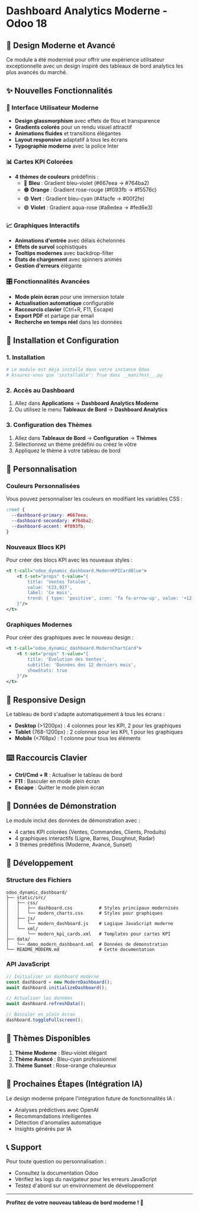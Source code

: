 # Dashboard Analytics Moderne - Odoo 18

## 🎨 Design Moderne et Avancé

Ce module a été modernisé pour offrir une expérience utilisateur exceptionnelle avec un design inspiré des tableaux de bord analytics les plus avancés du marché.

## ✨ Nouvelles Fonctionnalités

### 🎯 Interface Utilisateur Moderne
- **Design glassmorphism** avec effets de flou et transparence
- **Gradients colorés** pour un rendu visuel attractif
- **Animations fluides** et transitions élégantes
- **Layout responsive** adaptatif à tous les écrans
- **Typographie moderne** avec la police Inter

### 📊 Cartes KPI Colorées
- **4 thèmes de couleurs** prédéfinis :
  - 🔵 **Bleu** : Gradient bleu-violet (#667eea → #764ba2)
  - 🟠 **Orange** : Gradient rose-rouge (#f093fb → #f5576c)
  - 🟢 **Vert** : Gradient bleu-cyan (#4facfe → #00f2fe)
  - 🟣 **Violet** : Gradient aqua-rose (#a8edea → #fed6e3)

### 📈 Graphiques Interactifs
- **Animations d'entrée** avec délais échelonnés
- **Effets de survol** sophistiqués
- **Tooltips modernes** avec backdrop-filter
- **États de chargement** avec spinners animés
- **Gestion d'erreurs** élégante

### 🎛️ Fonctionnalités Avancées
- **Mode plein écran** pour une immersion totale
- **Actualisation automatique** configurable
- **Raccourcis clavier** (Ctrl+R, F11, Escape)
- **Export PDF** et partage par email
- **Recherche en temps réel** dans les données

## 🚀 Installation et Configuration

### 1. Installation
```bash
# Le module est déjà installé dans votre instance Odoo
# Assurez-vous que 'installable': True dans __manifest__.py
```

### 2. Accès au Dashboard
1. Allez dans **Applications** → **Dashboard Analytics Moderne**
2. Ou utilisez le menu **Tableaux de Bord** → **Dashboard Analytics**

### 3. Configuration des Thèmes
1. Allez dans **Tableaux de Bord** → **Configuration** → **Thèmes**
2. Sélectionnez un thème prédéfini ou créez le vôtre
3. Appliquez le thème à votre tableau de bord

## 🎨 Personnalisation

### Couleurs Personnalisées
Vous pouvez personnaliser les couleurs en modifiant les variables CSS :

```css
:root {
  --dashboard-primary: #667eea;
  --dashboard-secondary: #764ba2;
  --dashboard-accent: #f093fb;
}
```

### Nouveaux Blocs KPI
Pour créer des blocs KPI avec les nouveaux styles :

```xml
<t t-call="odoo_dynamic_dashboard.ModernKPICardBlue">
    <t t-set="props" t-value="{
        title: 'Ventes Totales',
        value: '€23,927',
        label: 'Ce mois',
        trend: { type: 'positive', icon: 'fa fa-arrow-up', value: '+12.5' }
    }"/>
</t>
```

### Graphiques Modernes
Pour créer des graphiques avec le nouveau design :

```xml
<t t-call="odoo_dynamic_dashboard.ModernChartCard">
    <t t-set="props" t-value="{
        title: 'Évolution des Ventes',
        subtitle: 'Données des 12 derniers mois',
        showStats: true
    }"/>
</t>
```

## 📱 Responsive Design

Le tableau de bord s'adapte automatiquement à tous les écrans :

- **Desktop** (>1200px) : 4 colonnes pour les KPI, 2 pour les graphiques
- **Tablet** (768-1200px) : 2 colonnes pour les KPI, 1 pour les graphiques  
- **Mobile** (<768px) : 1 colonne pour tous les éléments

## ⌨️ Raccourcis Clavier

- **Ctrl/Cmd + R** : Actualiser le tableau de bord
- **F11** : Basculer en mode plein écran
- **Escape** : Quitter le mode plein écran

## 🎯 Données de Démonstration

Le module inclut des données de démonstration avec :
- 4 cartes KPI colorées (Ventes, Commandes, Clients, Produits)
- 4 graphiques interactifs (Ligne, Barres, Doughnut, Radar)
- 3 thèmes prédéfinis (Moderne, Avancé, Sunset)

## 🔧 Développement

### Structure des Fichiers
```
odoo_dynamic_dashboard/
├── static/src/
│   ├── css/
│   │   ├── dashboard.css          # Styles principaux modernisés
│   │   └── modern_charts.css      # Styles pour graphiques
│   ├── js/
│   │   └── modern_dashboard.js    # Logique JavaScript moderne
│   └── xml/
│       └── modern_kpi_cards.xml   # Templates pour cartes KPI
├── data/
│   └── demo_modern_dashboard.xml  # Données de démonstration
└── README_MODERN.md               # Cette documentation
```

### API JavaScript
```javascript
// Initialiser un dashboard moderne
const dashboard = new ModernDashboard();
await dashboard.initializeDashboard();

// Actualiser les données
await dashboard.refreshData();

// Basculer en plein écran
dashboard.toggleFullscreen();
```

## 🎨 Thèmes Disponibles

1. **Thème Moderne** : Bleu-violet élégant
2. **Thème Avancé** : Bleu-cyan professionnel  
3. **Thème Sunset** : Rose-orange chaleureux

## 🚀 Prochaines Étapes (Intégration IA)

Le design moderne prépare l'intégration future de fonctionnalités IA :
- Analyses prédictives avec OpenAI
- Recommandations intelligentes
- Détection d'anomalies automatique
- Insights générés par IA

## 📞 Support

Pour toute question ou personnalisation :
- Consultez la documentation Odoo
- Vérifiez les logs du navigateur pour les erreurs JavaScript
- Testez d'abord sur un environnement de développement

---

**Profitez de votre nouveau tableau de bord moderne ! 🎉**

